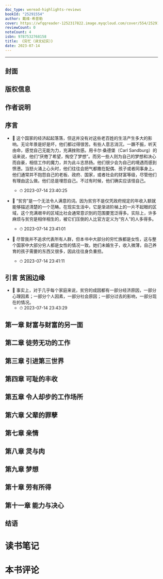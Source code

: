 ```yaml
---
doc_type: weread-highlights-reviews
bookId: "25291554"
author: 戴维·希普勒
cover: https://wfqqreader-1252317822.image.myqcloud.com/cover/554/25291554/t7_25291554.jpg
reviewCount: 0
noteCount: 4
isbn: 9787532768158
title: 《穷忙（译文纪实）》
date: 2023-07-14
---
```


---


## 封面

## 版权信息

## 作者说明

## 序言


- 📌 这个国家的经济起起落落，但这并没有对这些老百姓的生活产生多大的影响。无论年景是好是坏，他们都过得很苦。有些人意志消沉，一蹶不振，听天由命，感觉自己无能为力，充满挫败感。用卡尔·桑德堡（Carl Sandburg）的话来说，他们“厌倦了希望，掏空了梦想”。而另一些人则为自己的梦想和决心而自豪，相信工作的魔力，并为此斗志昂扬。他们很少会为自己的境遇而感到愤懑。当怒火涌上心头时，他们往往会把气都撒在配偶、孩子或者同事身上。他们通常并不抱怨自己的老板、政府、国家，或者社会的财富等级，尽管他们有理由这么做。他们总是埋怨自己。不过有时候，他们确实应该怪自己。 
    - ⏱ 2023-07-14 23:40:25 

- 📌 “贫穷”是一个无法令人满意的词。因为贫穷不是仅凭政府规定的年收入额就能够描述清楚的一个范畴。在现实生活中，它是渐进阶梯上的一片不起眼的区域，这个充满艰辛的区域比社会通常意识到的范围要宽泛得多。实际上，许多麻烦与贫穷是相伴相生的，被它们压倒的人比官方定义为“穷人”的人多得多。 
    - ⏱ 2023-07-14 23:41:01 

- 📌 尽管我并不追求代表所有人群，但本书中大部分的穷忙族都是女性，这与整个国家中大部分穷人都是女性的情况一致。她们未婚生子，收入微薄，自己养育的孩子需要的东西又很多，因此往往身负重担。 
    - ⏱ 2023-07-14 23:41:11 
## 引言 贫困边缘


- 📌 事实上，对于几乎每个家庭来说，贫穷的成因都有一部分经济原因，一部分心理因素；一部分个人因素，一部分社会原因；一部分过去的影响，一部分现在的情况。 
    - ⏱ 2023-07-14 23:43:29 
## 第一章 财富与财富的另一面

## 第二章 徒劳无功的工作

## 第三章 引进第三世界

## 第四章 可耻的丰收

## 第五章 令人却步的工作场所

## 第六章 父辈的罪孽

## 第七章 亲情

## 第八章 灵与肉

## 第九章 梦想

## 第十章 劳有所得

## 第十一章 能力与决心

## 结语


# 读书笔记


# 本书评论
